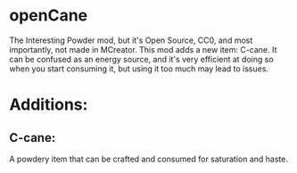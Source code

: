 # openCane

The Interesting Powder mod, but it's Open Source, CC0, and most importantly, not made in MCreator.
This mod adds a new item: C-cane. It can be confused as an energy source, and it's very efficient at doing so when you start consuming it, but using it too much may lead to issues.

# Additions:

## C-cane:

A powdery item that can be crafted and consumed for saturation and haste.

<!-- Planned Features

## C-plant

A plant used to craft C-cane

## C-bag (?)

A bundle-like bag you can use to store C-cane or C-plant

## C-table

A villager profession table that can be used to generate or turn villagers into a type that sells C-cane.

-->